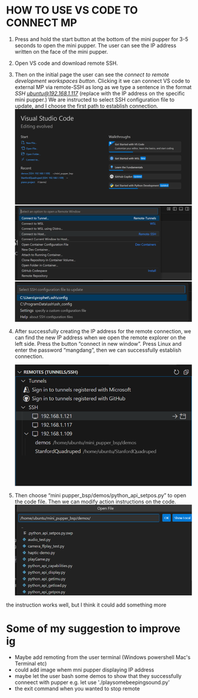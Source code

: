 # HOW TO USE VS CODE TO CONNECT MP


1. Press and hold the start button at the bottom of the mini pupper for 3-5 seconds to open the mini pupper. The user can see the IP address written on the face of the mini pupper.
 
2. Open VS code and download remote SSH.

3. Then on the initial page the user can see the *connect to remote development workspaces button*. Clicking it we can connect VS code to external MP via remote-SSH as long as we type a sentence in the format *SSH ubuntu@192.168.1.117* (replace with the IP address on the specific mini pupper.) We are instructed to select SSH configuration file to update, and I choose the first path to establish connection.
![p1](./图片1.png)![p2](./图片2.png)![p3](./图片3.png)

4. After successfully creating the IP address for the remote connection, we can find the new IP address when we open the remote explorer on the left side. Press the button “connect in new window”. Press Linux and enter the password “mangdang”, then we can successfully establish connection.
   
   ![p4](./图片4.png)
5. Then choose “mini pupper_bsp/demos/python_api_setpos.py” to open the code file. Then we can modify action instructions on the code.
   ![p5](./图片5.png)



the instruction works well, but I think it could add something more

# Some of my suggestion to improve ig

- Maybe add remoting from the user terminal (Windows powershell Mac's Terminal etc)
- could add image whem mni pupper displaying IP address
- maybe let the user bash some demos to show that they successfully conneect with pupper e.g. let use './playsomebeepingsound.py' 
- the exit command when you wanted to stop remote
